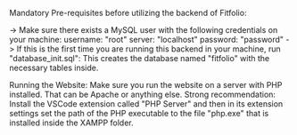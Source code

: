 Mandatory Pre-requisites before utilizing the backend of Fitfolio:

-> Make sure there exists a MySQL user with the following credentials on your machine:
   username: "root"
   server: "localhost"
   password: "password"
-> If this is the first time you are running this backend in your machine, run "database_init.sql": This creates the database named "fitfolio" with the necessary tables inside.

Running the Website: Make sure you run the website on a server with PHP installed. That can be Apache or anything else.
Strong recommendation: Install the VSCode extension called "PHP Server" and then in its extension settings set the path of the PHP executable to the file "php.exe" that is installed inside the XAMPP folder.